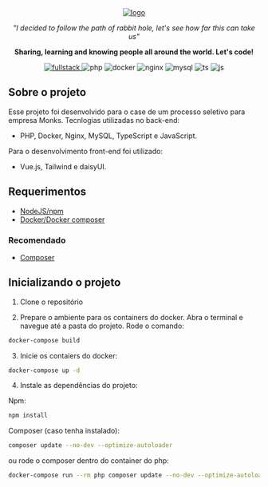 <div align="center">
      <a href="https://alisonjuliano.com">
        <img src="https://imgur.com/13kinqs.jpg" alt="logo">
    </a>
  <p>
    <p style="font-style: italic;">"I decided to follow the path of rabbit hole, let's see how far this can take us" 
    </p>
    <p style="font-weight: bold;">Sharing, learning and knowing people all around the world. Let's code!</p>
    <a href="https://alisonjuliano.com"> 
    <img src="https://img.shields.io/static/v1?label=Fullstack&message=AJ&color=64ffda&style=for-the-badge&logo=dungeonsanddragons" alt="fullstack">
    </a>
    <img src="https://img.shields.io/badge/PHP-777BB4?style=for-the-badge&logo=php&logoColor=white" alt="php">
    <img src="https://img.shields.io/badge/Docker-2CA5E0?style=for-the-badge&logo=docker&logoColor=white" alt="docker">
    <img src="https://img.shields.io/badge/Nginx-009639?style=for-the-badge&logo=nginx&logoColor=white" alt="nginx">
    <img src="https://img.shields.io/badge/MySQL-00000F?style=for-the-badge&logo=mysql&logoColor=white" alt="mysql">
    <img src="https://img.shields.io/badge/TypeScript-2F74C0?style=for-the-badge&logo=typescript&logoColor=white" alt="ts">
    <img src="https://img.shields.io/badge/Javascript-EFD81D?style=for-the-badge&logo=javascript&logoColor=white" alt="js">
  </p>
</div>

## Sobre o projeto

Esse projeto foi desenvolvido para o case de um processo seletivo para empresa Monks. Tecnlogias utilizadas no back-end: 

- PHP, Docker, Nginx, MySQL, TypeScript e JavaScript.

Para o desenvolvimento front-end foi utilizado: 

- Vue.js, Tailwind e daisyUI.

## Requerimentos

- [NodeJS/npm](https://nodejs.org/en/download)
- [Docker/Docker composer](https://www.docker.com/get-started/)

### Recomendado

- [Composer](https://yarnpkg.com/getting-started/install)

## Inicializando o projeto

1. Clone o repositório

2. Prepare o ambiente para os containers do docker. Abra o terminal e navegue até a pasta do projeto. Rode o comando:

```bash
docker-compose build
```
3. Inicie os contaiers do docker:

```bash
docker-compose up -d
```

4. Instale as dependências do projeto:

Npm:
```bash
npm install
```
Composer (caso tenha instalado):
```bash
composer update --no-dev --optimize-autoloader
```
ou rode o composer dentro do container do php:

```bash
docker-compose run --rm php composer update --no-dev --optimize-autoloader
```
